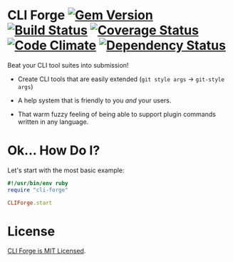 CLI Forge [![Gem Version](https://badge.fury.io/rb/cli-forge.png)](https://rubygems.org/gems/cli-forge) [![Build Status](https://secure.travis-ci.org/nevir/cli-forge.png?branch=master)](http://travis-ci.org/nevir/cli-forge) [![Coverage Status](https://coveralls.io/repos/nevir/cli-forge/badge.png?branch=master)](https://coveralls.io/r/nevir/cli-forge) [![Code Climate](https://codeclimate.com/github/nevir/cli-forge.png)](https://codeclimate.com/github/nevir/cli-forge) [![Dependency Status](https://gemnasium.com/nevir/cli-forge.png)](https://gemnasium.com/nevir/cli-forge)
=========

Beat your CLI tool suites into submission!

* Create CLI tools that are easily extended (`git style args` -> `git-style args`)

* A help system that is friendly to you _and_ your users.

* That warm fuzzy feeling of being able to support plugin commands written in
  any language.


Ok... How Do I?
===============

Let's start with the most basic example:

```ruby
#!/usr/bin/env ruby
require "cli-forge"

CLIForge.start
```


License
=======

[CLI Forge is MIT Licensed](MIT-LICENSE.md).
